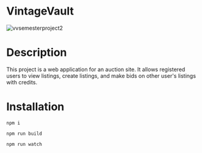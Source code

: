 # VintageVault

![vvsemesterproject2](https://github.com/Feycalion/semester-project-2/assets/90476295/417c68be-efd7-4edb-b6da-c6df737693a3)

# Description

This project is a web application for an auction site. It allows registered users to view listings, create listings, and make bids on other user's listings with credits.

# Installation
```npm i```

```npm run build```

```npm run watch```

